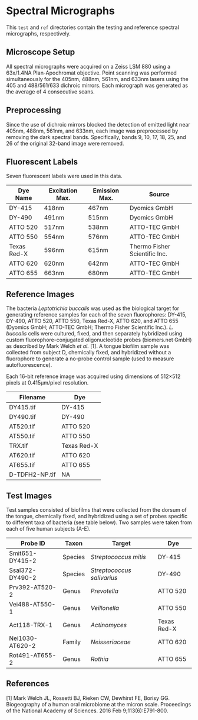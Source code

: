 # Spectral Micrographs
This `test` and `ref` directories contain the testing and reference spectral micrographs, respectively.

## Microscope Setup
All spectral micrographs were acquired on a Zeiss LSM 880 using a 63x/1.4NA Plan-Apochromat objective. Point scanning was performed simultaneously for the 405nm, 488nm, 561nm, and 633nm lasers using the 405 and 488/561/633 dichroic mirrors. Each micrograph was generated as the average of 4 consecutive scans.

## Preprocessing
Since the use of dichroic mirrors blocked the detection of emitted light near 405nm, 488nm, 561nm, and 633nm, each image was preprocessed by removing the dark spectral bands. Specifically, bands 9, 10, 17, 18, 25, and 26 of the original 32-band image were removed.

## Fluorescent Labels
Seven fluorescent labels were used in this data.

| Dye Name | Excitation Max. | Emission Max. | Source |
|----------|-----------------|---------------|--------|
| DY-415 | 418nm | 467nm | Dyomics GmbH |
| DY-490 | 491nm | 515nm | Dyomics GmbH |
| ATTO 520 | 517nm | 538nm | ATTO-TEC GmbH |
| ATTO 550 | 554nm | 576nm | ATTO-TEC GmbH |
| Texas Red-X | 596nm | 615nm | Thermo Fisher Scientific Inc. |
| ATTO 620 | 620nm | 642nm | ATTO-TEC GmbH |
| ATTO 655 | 663nm | 680nm | ATTO-TEC GmbH |

## Reference Images
The bacteria *Leptotrichia buccalis* was used as the biological target for generating reference samples for each of the seven fluorophores: DY-415, DY-490, ATTO 520, ATTO 550, Texas Red-X, ATTO 620, and ATTO 655 (Dyomics GmbH; ATTO-TEC GmbH; Thermo Fisher Scientific Inc.). *L. buccalis* cells were cultured, fixed, and then separately hybridized using custom fluorophore-conjugated oligonucleotide probes (biomers.net GmbH) as described by Mark Welch *et al.* [1]. A tongue biofilm sample was collected from subject D, chemically fixed, and hybridized without a fluorophore to generate a no-probe control sample (used to measure autofluorescence).

Each 16-bit reference image was acquired using dimensions of 512×512 pixels at 0.415μm/pixel resolution.

| Filename | Dye |
|----------|-----|
| DY415.tif | DY-415 |
| DY490.tif | DY-490 |
| AT520.tif | ATTO 520 |
| AT550.tif | ATTO 550 |
| TRX.tif | Texas Red-X |
| AT620.tif | ATTO 620 |
| AT655.tif | ATTO 655 |
| D-TDFH2-NP.tif | NA |


## Test Images
Test samples consisted of biofilms that were collected from the dorsum of the tongue, chemically fixed, and hybridized using a set of probes specific to different taxa of bacteria (see table below). Two samples were taken from each of five human subjects (A-E). 

| Probe ID | Taxon | Target | Dye |
|----------|-------|--------|-----|
| Smit651-DY415-2 | Species | *Streptococcus mitis* | DY-415 |
| Ssal372-DY490-2 | Species | *Streptococcus salivarius* | DY-490 |
| Prv392-AT520-2 | Genus | *Prevotella* | ATTO 520 |
| Vei488-AT550-1 | Genus | *Veillonella* | ATTO 550 |
| Act118-TRX-1 | Genus | *Actinomyces* | Texas Red-X |
| Nei1030-AT620-2 | Family | *Neisseriaceae* | ATTO 620 |
| Rot491-AT655-2 | Genus | *Rothia* | ATTO 655 |

## References
[1] Mark Welch JL, Rossetti BJ, Rieken CW, Dewhirst FE, Borisy GG. Biogeography of a human oral microbiome at the micron scale. Proceedings of the National Academy of Sciences. 2016 Feb 9;113(6):E791-800.
